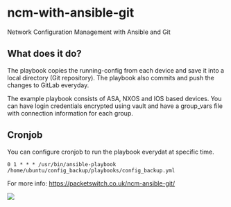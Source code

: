 # ncm-with-ansible-git

Network Configuration Management with Ansible and Git

## What does it do?

The playbook copies the running-config from each device and save it into a local directory (Git repository). The playbook also commits and push the changes to GitLab everyday. 

The example playbook consists of ASA, NXOS and IOS based devices. You can have login credentials encrypted using vault and have a group_vars file with connection information for each group. 

## Cronjob

You can configure cronjob to run the playbook everydat at specific time. 

`0 1 * * * /usr/bin/ansible-playbook /home/ubuntu/config_backup/playbooks/config_backup.yml` 


For more info: https://packetswitch.co.uk/ncm-ansible-git/

![](https://packetswitch.s3-eu-west-1.amazonaws.com/ansible-git/asa-gitlab-diff.PNG)
